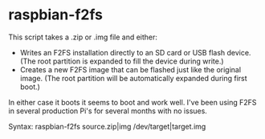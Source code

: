 # raspbian-f2fs

This script takes a .zip or .img file and either:
- Writes an F2FS installation directly to an SD card or USB flash device.
(The root partition is expanded to fill the device during write.)
- Creates a new F2FS image that can be flashed just like the original image.
(The root partition will be automatically expanded during first boot.)

In either case it boots it seems to boot and work well. I've been using F2FS in
several production Pi's for several months with no issues.

Syntax: raspbian-f2fs source.zip|img /dev/target|target.img

